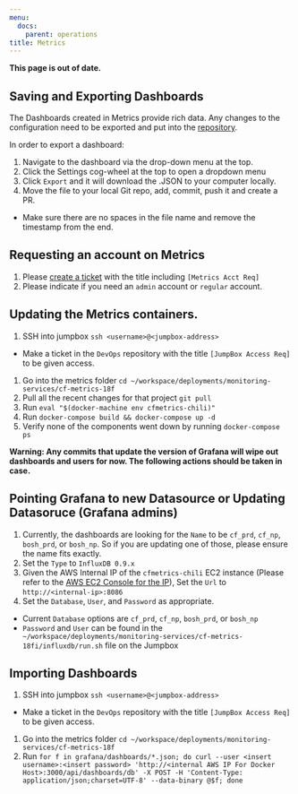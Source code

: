 ```yaml
---
menu:
  docs:
    parent: operations
title: Metrics
---
```


**This page is out of date.**

## Saving and Exporting Dashboards
The Dashboards created in Metrics provide rich data. Any changes to the configuration need to be exported and put into the [repository](https://github.com/18F/cg-metrics/tree/master/grafana/dashboards).

In order to export a dashboard:

1. Navigate to the dashboard via the drop-down menu at the top.
1. Click the Settings cog-wheel at the top to open a dropdown menu
1. Click `Export` and it will download the .JSON to your computer locally.
1. Move the file to your local Git repo, add, commit, push it and create a PR.
  * Make sure there are no spaces in the file name and remove the timestamp from the end.

## Requesting an account on Metrics
1. Please [create a ticket](https://github.com/18f/devops/issues/new) with the title including `[Metrics Acct Req]`
1. Please indicate if you need an `admin` account or `regular` account.

## Updating the Metrics containers.
1. SSH into jumpbox `ssh <username>@<jumpbox-address>`
  * Make a ticket in the `DevOps` repository with the title `[JumpBox Access Req]` to be given access.
1. Go into the metrics folder `cd ~/workspace/deployments/monitoring-services/cf-metrics-18f`
1. Pull all the recent changes for that project `git pull`
1. Run `eval "$(docker-machine env cfmetrics-chili)"`
1. Run `docker-compose build && docker-compose up -d`
1. Verify none of the components went down by running `docker-compose ps`

**Warning: Any commits that update the version of Grafana will wipe out dashboards and users for now. The following actions should be taken in case.**

## Pointing Grafana to new Datasource or Updating Datasoruce (Grafana admins)
1. Currently, the dashboards are looking for the `Name` to be `cf_prd`, `cf_np`, `bosh_prd`, or `bosh_np`. So if you are updating one of those, please ensure the name fits exactly.
1. Set the `Type` to `InfluxDB 0.9.x`
1. Given the AWS Internal IP of the `cfmetrics-chili` EC2 instance (Please refer to the [AWS EC2 Console for the IP](http://docs.aws.amazon.com/AWSEC2/latest/UserGuide/using-instance-addressing.html#using-instance-addressing-common)), Set the `Url` to `http://<internal-ip>:8086`
1. Set the `Database`, `User`, and `Password` as appropriate.
 * Current `Database` options are `cf_prd`, `cf_np`, `bosh_prd`, or `bosh_np`
 * `Password` and `User` can be found in the ` ~/workspace/deployments/monitoring-services/cf-metrics-18fi/influxdb/run.sh` file on the Jumpbox

## Importing Dashboards
1. SSH into jumpbox `ssh <username>@<jumpbox-address>`
  * Make a ticket in the `DevOps` repository with the title `[JumpBox Access Req]` to be given access.
1. Go into the metrics folder `cd ~/workspace/deployments/monitoring-services/cf-metrics-18f`
1. Run `for f in grafana/dashboards/*.json; do curl --user <insert username>:<insert password> 'http://<internal AWS IP For Docker Host>:3000/api/dashboards/db' -X POST -H 'Content-Type: application/json;charset=UTF-8' --data-binary @$f; done`
